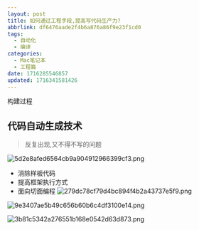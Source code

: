 ```yaml
---
layout: post
title: 如何通过工程手段,提高写代码生产力?
abbrlink: df6476aade2f4b6a876a86f9e23f1cd0
tags:
  - 自动化
  - 编译
categories:
  - Mac笔记本
  - 工程篇
date: 1716285546857
updated: 1716341581426
---
```


构建过程

## 代码自动生成技术

> 反复出现,又不得不写的问题

![5d2e8afed6564cb9a904912966399cf3.png](/resources/f61bb78c00a6401b8d2140af957788a1.png)

- 消除样板代码
- 提高框架执行方式
- 面向切面编程
  ![279dc78cf79d4bc894f4b2a43737e5f9.png](/resources/b3ccd914a961439781eb8ad676df06a7.png)

![9e3407ae5b49c656b60b6c4df3100e14.png](/resources/95d2030a20b54cc0bb7992f43c97301e.png)

![3b81c5342a276551b168e0542d63d873.png](/resources/f34836b50bf6450a97bc91fe862b54ca.png)
